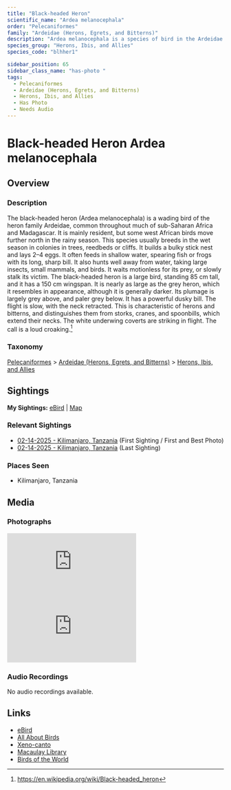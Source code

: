 ```yaml
---
title: "Black-headed Heron"
scientific_name: "Ardea melanocephala"
order: "Pelecaniformes"
family: "Ardeidae (Herons, Egrets, and Bitterns)"
description: "Ardea melanocephala is a species of bird in the Ardeidae (Herons, Egrets, and Bitterns) family. It has been observed 2 times. It has been photographed."
species_group: "Herons, Ibis, and Allies"
species_code: "blhher1"

sidebar_position: 65
sidebar_class_name: "has-photo "
tags: 
  - Pelecaniformes
  - Ardeidae (Herons, Egrets, and Bitterns)
  - Herons, Ibis, and Allies
  - Has Photo
  - Needs Audio
---
```


# Black-headed Heron <span className='sci_name'>Ardea melanocephala</span>

## Overview

### Description
The black-headed heron (Ardea melanocephala) is a wading bird of the heron family Ardeidae, common throughout much of sub-Saharan Africa and Madagascar. It is mainly resident, but some west African birds move further north in the rainy season.
This species usually breeds in the wet season in colonies in trees, reedbeds or cliffs. It builds a bulky stick nest and lays 2–4 eggs.
It often feeds in shallow water, spearing fish or frogs with its long, sharp bill. It also hunts well away from water, taking large insects, small mammals, and birds. It waits motionless for its prey, or slowly stalk its victim.
The black-headed heron is a large bird, standing 85 cm tall, and it has a 150 cm wingspan. It is nearly as large as the grey heron, which it resembles in appearance, although it is generally darker. Its plumage is largely grey above, and paler grey below. It has a powerful dusky bill.
The flight is slow, with the neck retracted. This is characteristic of herons and bitterns, and distinguishes them from storks, cranes, and spoonbills, which extend their necks. The white underwing coverts are striking in flight.
The call is a loud croaking.[^1]

[^1]: https://en.wikipedia.org/wiki/Black-headed_heron

### Taxonomy
[Pelecaniformes](/tags/pelecaniformes) > [Ardeidae (Herons, Egrets, and Bitterns)](/tags/ardeidae-herons-egrets-and-bitterns) > [Herons, Ibis, and Allies](/tags/herons-ibis-and-allies)


## Sightings

**My Sightings:** [eBird](https://ebird.org/lifelist?r=world&time=life&spp=blhher1) | [Map](/map?species_code=blhher1)

### Relevant Sightings

* [02-14-2025 - Kilimanjaro, Tanzania](https://ebird.org/checklist/S216294004) (First Sighting / First and Best Photo)
* [02-14-2025 - Kilimanjaro, Tanzania](https://ebird.org/checklist/S216440768) (Last Sighting)

### Places Seen

* Kilimanjaro, Tanzania



## Media
### Photographs
<iframe className="photo_iframe horizontal" src="https://macaulaylibrary.org/asset/631550182/embed" frameBorder="0" allowFullScreen></iframe>
<iframe className="photo_iframe horizontal" src="https://macaulaylibrary.org/asset/631568606/embed" frameBorder="0" allowFullScreen></iframe>

### Audio Recordings
No audio recordings available.

## Links
* [eBird](https://ebird.org/species/blhher1) 
* [All About Birds](https://www.allaboutbirds.org/guide/blhher1) 
* [Xeno-canto](https://www.xeno-canto.org/species/ardea-melanocephala) 
* [Macaulay Library](https://search.macaulaylibrary.org/catalog?taxonCode=blhher1&sort=rating_rank_desc)
* [Birds of the World](https://birdsoftheworld.org/bow/species/blhher1)

